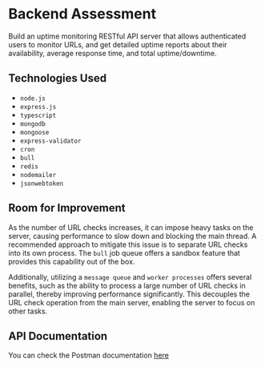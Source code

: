 # Backend Assessment

Build an uptime monitoring RESTful API server that allows authenticated users to monitor URLs, and get detailed uptime reports about their availability, average response time, and total uptime/downtime.

## Technologies Used

-   `node.js`
-   `express.js`
-   `typescript`
-   `mongodb`
-   `mongoose`
-   `express-validator`
-   `cron`
-   `bull`
-   `redis`
-   `nodemailer`
-   `jsonwebtoken`

## Room for Improvement

As the number of URL checks increases, it can impose heavy tasks on the server, causing performance to slow down and blocking the main thread. 
A recommended approach to mitigate this issue is to separate URL checks into its own process. The `bull` job queue offers a sandbox feature that provides this capability out of the box. 

Additionally, utilizing a `message queue` and `worker processes` offers several benefits, such as the ability to process a large number of URL checks in parallel, thereby improving performance significantly. This decouples the URL check operation from the main server, enabling the server to focus on other tasks.

## API Documentation

You can check the Postman documentation [here](https://documenter.getpostman.com/view/7069192/2s93JzMfzg)
